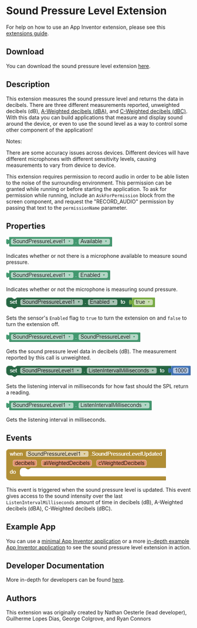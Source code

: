 # **Sound Pressure Level Extension**

For help on how to use an App Inventor extension, please see this [extensions guide](http://ai2.appinventor.mit.edu/reference/other/extensions.html).

## Download
You can download the sound pressure level extension [here](https://gldias.github.io/extensions/SoundPressureLevel/SoundPressureLevel.aix).

## Description
This extension measures the sound pressure level and returns the data in decibels.
There are three different measurements reported, unweighted decibels (dB), [A-Weighted decibels (dBA)](https://en.wikipedia.org/wiki/A-weighting), and [C-Weighted decibels (dBC)](https://en.wikipedia.org/wiki/A-weighting#C). 
With this data you can build applications that measure and display sound around the device, or even to use the sound level as a way to control some other component of the application!

Notes:

There are some accuracy issues across devices. 
Different devices will have different microphones with different sensitivity levels, causing measurements to vary from device to device.

This extension requires permission to record audio in order to be able listen to the noise of the surrounding environment. 
This permission can be granted while running or before starting the application. 
To ask for permission while running, include an `AskForPermission` block from the screen component, and request the "RECORD_AUDIO" permission by passing that text to the `permissionName` parameter.

## Properties
![Is Sound Pressure Available Block](SPLBlocksImages/splAvailable.png)

Indicates whether or not there is a microphone available to measure sound pressure.

![Is Sound Pressure Enabled Block](SPLBlocksImages/splEnabled.png)

Indicates whether or not the microphone is measuring sound pressure.

![Set Sound Pressure Enabled Block](SPLBlocksImages/setSPLEnabled.png)

Sets the sensor's `Enabled` flag to `true` to turn the extension on and `false` to turn the extension off.

![Get Sound Pressure Level Block](SPLBlocksImages/splData.png)

Gets the sound pressure level data in decibels (dB). The measurement reported by this call is unweighted.

![Set Sound Pressure Listening Interval Block](SPLBlocksImages/SPLSetInterval.PNG)

Sets the listening interval in milliseconds for how fast should the SPL return a reading.

![Get Sound Pressure Listening Interval Block](SPLBlocksImages/SPLGetInterval.PNG)

Gets the listening interval in milliseconds.

## Events
![Sound Pressure Level Updated Block](SPLBlocksImages/splUpdated.PNG)

This event is triggered when the sound pressure level is updated. 
This event gives access to the sound intensity over the last `ListenIntervalMilliseconds` amount of time in decibels (dB), A-Weighted decibels (dBA), C-Weighted decibels (dBC).

## Example App

You can use a [minimal App Inventor application](https://gldias.github.io/extensions/SoundPressureLevel/SPL_minimal.aia) or a more [in-depth example App Inventor application](https://gldias.github.io/extensions/SoundPressureLevel/SPL.aia) to see the sound pressure level extension in action.

## Developer Documentation

More in-depth for developers can be found [here](https://gldias.github.io/extensions/SoundPressureLevel/SoundPressureLevel_Devel).

## Authors
This extension was originally created by Nathan Oesterle (lead developer), Guilherme Lopes Dias, George Colgrove, and Ryan Connors
